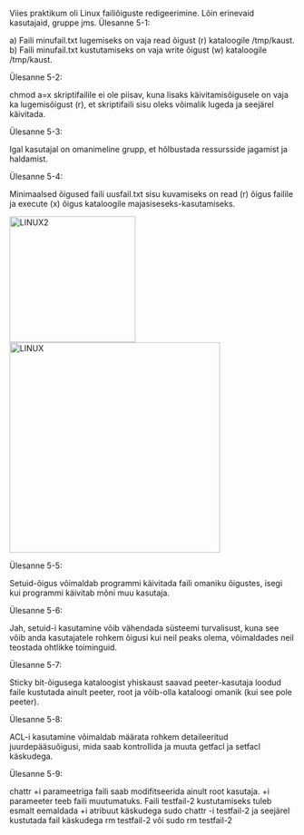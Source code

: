 Viies praktikum oli Linux failiõiguste redigeerimine. Lõin erinevaid kasutajaid, gruppe jms.
Ülesanne 5-1:

a) Faili minufail.txt lugemiseks on vaja read õigust (r) kataloogile /tmp/kaust.
b) Faili minufail.txt kustutamiseks on vaja write õigust (w) kataloogile /tmp/kaust.


Ülesanne 5-2:

chmod a=x skriptifailile ei ole piisav, kuna lisaks käivitamisõigusele on vaja ka lugemisõigust (r), et skriptifaili sisu oleks võimalik lugeda ja seejärel käivitada.


Ülesanne 5-3:

Igal kasutajal on omanimeline grupp, et hõlbustada ressursside jagamist ja haldamist.


Ülesanne 5-4:

Minimaalsed õigused faili uusfail.txt sisu kuvamiseks on read (r) õigus failile ja execute (x) õigus kataloogile majasiseseks-kasutamiseks.



<img width="222" alt="LINUX2" src="https://github.com/daum88/opsys2023/assets/68275432/880d240f-cfff-436b-9df1-49c061cbd502">
<img width="371" alt="LINUX" src="https://github.com/daum88/opsys2023/assets/68275432/8d1112c8-50b2-4665-930e-8e8e65fe9381">




Ülesanne 5-5:

Setuid-õigus võimaldab programmi käivitada faili omaniku õigustes, isegi kui programmi käivitab mõni muu kasutaja.


Ülesanne 5-6:

Jah, setuid-i kasutamine võib vähendada süsteemi turvalisust, kuna see võib anda kasutajatele rohkem õigusi kui neil peaks olema, võimaldades neil teostada ohtlikke toiminguid.


Ülesanne 5-7:

Sticky bit-õigusega kataloogist yhiskaust saavad peeter-kasutaja loodud faile kustutada ainult peeter, root ja võib-olla kataloogi omanik (kui see pole peeter).


Ülesanne 5-8:

ACL-i kasutamine võimaldab määrata rohkem detaileeritud juurdepääsuõigusi, mida saab kontrollida ja muuta getfacl ja setfacl käskudega.


Ülesanne 5-9:

chattr +i parameetriga faili saab modifitseerida ainult root kasutaja. +i parameeter teeb faili muutumatuks. Faili testfail-2 kustutamiseks tuleb esmalt eemaldada +i atribuut käskudega sudo chattr -i testfail-2 ja seejärel kustutada fail käskudega rm testfail-2 või sudo rm testfail-2
